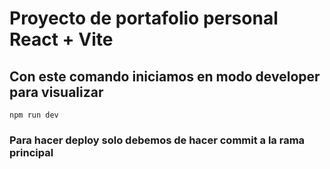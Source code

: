 # Proyecto de portafolio personal React + Vite

## Con este comando iniciamos en modo developer para visualizar
`npm run dev`

### Para hacer deploy solo debemos de hacer commit a la rama principal